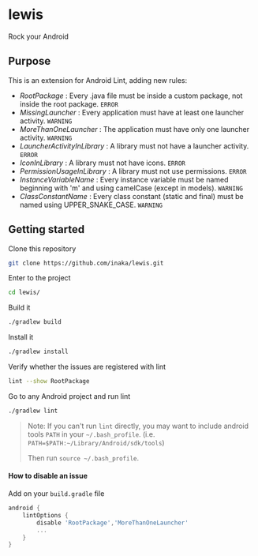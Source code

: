 # lewis
Rock your Android

## Purpose

This is an extension for Android Lint, adding new rules:
* _RootPackage_ : Every .java file must be inside a custom package, not inside the root package. `ERROR`
* _MissingLauncher_ : Every application must have at least one launcher activity. `WARNING`
* _MoreThanOneLauncher_ : The application must have only one launcher activity. `WARNING`
* _LauncherActivityInLibrary_ : A library must not have a launcher activity. `ERROR`
* _IconInLibrary_ : A library must not have icons. `ERROR`
* _PermissionUsageInLibrary_ : A library must not use permissions. `ERROR`
* _InstanceVariableName_ : Every instance variable must be named beginning with 'm' and using camelCase (except in models). `WARNING`
* _ClassConstantName_ : Every class constant (static and final) must be named using UPPER_SNAKE_CASE. `WARNING`

## Getting started

Clone this repository
```bash
git clone https://github.com/inaka/lewis.git
```

Enter to the project
```bash
cd lewis/
```

Build it 
```bash
./gradlew build
```

Install it
```bash
./gradlew install
```

Verify whether the issues are registered with lint
```bash
lint --show RootPackage
```

Go to any Android project and run lint
```bash
./gradlew lint
```
>   Note: If you can't run `lint` directly, you may want to include android tools `PATH` in your `~/.bash_profile`. (i.e. `PATH=$PATH:~/Library/Android/sdk/tools`)
>
>    Then run `source ~/.bash_profile`.

#### How to disable an issue
 Add on your `build.gradle` file
```groovy
android {
    lintOptions {
        disable 'RootPackage','MoreThanOneLauncher'
        ...
    }
}
```